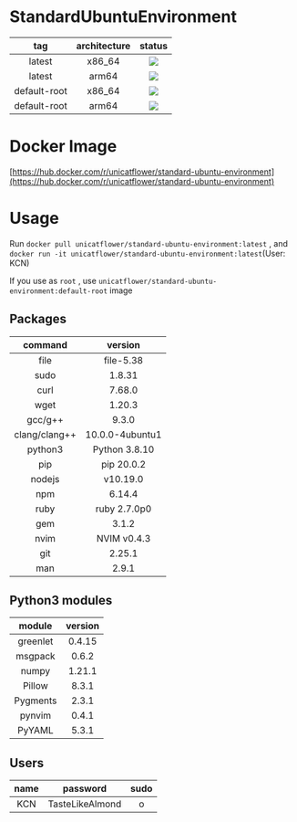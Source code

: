 # StandardUbuntuEnvironment

|tag|architecture|status|
|:-:|:-:|:-:|
|latest|x86_64|![](https://github.com/Chatyusha/StandardUbuntuEnvironment/workflows/Publish%20Docker%20image/badge.svg)|
|latest|arm64|![](https://github.com/Chatyusha/StandardUbuntuEnvironment/workflows/Publish%20Docker%20image/badge.svg)|
|default-root|x86_64|![](https://github.com/Chatyusha/StandardUbuntuEnvironment/workflows/Publish%20Docker%20image/badge.svg?branch=default-root)|
|default-root|arm64|![](https://github.com/Chatyusha/StandardUbuntuEnvironment/workflows/Publish%20Docker%20image/badge.svg?branch=default-root)|

# Docker Image

[https://hub.docker.com/r/unicatflower/standard-ubuntu-environment](https://hub.docker.com/r/unicatflower/standard-ubuntu-environment)

# Usage

Run `docker pull unicatflower/standard-ubuntu-environment:latest` , and `docker run -it unicatflower/standard-ubuntu-environment:latest`(User: KCN)

If you use as `root` , use `unicatflower/standard-ubuntu-environment:default-root` image

## Packages

|command|version|
|:-:|:-:|
|file|file-5.38|
|sudo| 1.8.31|
|curl| 7.68.0|
|wget|1.20.3|
|gcc/g++|9.3.0|
|clang/clang++|10.0.0-4ubuntu1|
|python3|Python 3.8.10|
|pip|pip 20.0.2|
|nodejs|v10.19.0|
|npm|6.14.4|
|ruby|ruby 2.7.0p0|
|gem|3.1.2|
|nvim|NVIM v0.4.3|
|git|2.25.1|
|man|2.9.1|

## Python3 modules
|module|version|
|:-:|:-:|
|greenlet|0.4.15|
|msgpack|0.6.2|
|numpy|1.21.1|
|Pillow|8.3.1|
|Pygments|2.3.1|
|pynvim|0.4.1|
|PyYAML|5.3.1|

## Users
|name|password|sudo|
|:-:|:-:|:-:|
|KCN|TasteLikeAlmond|o|
